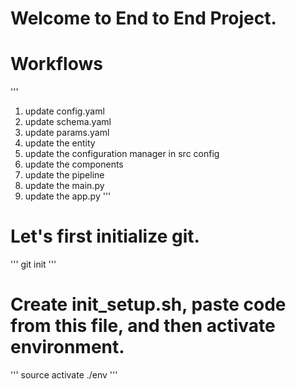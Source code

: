 # Welcome to End to End Project.

# Workflows
'''
1. update config.yaml
2. update schema.yaml
3. update params.yaml
4. update the entity
5. update the configuration manager in src config
6. update the components
7. update the pipeline
8. update the main.py
9. update the app.py
'''

# Let's first initialize git.
'''
git init
'''

# Create init_setup.sh, paste code from this file, and then activate environment.

'''
source activate ./env
'''